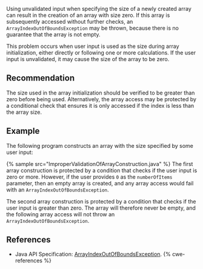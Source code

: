Using unvalidated input when specifying the size of a newly created array can result in the creation of an array with size zero. If this array is subsequently accessed without further checks, an `ArrayIndexOutOfBoundsException` may be thrown, because there is no guarantee that the array is not empty.

This problem occurs when user input is used as the size during array initialization, either directly or following one or more calculations. If the user input is unvalidated, it may cause the size of the array to be zero.


## Recommendation
The size used in the array initialization should be verified to be greater than zero before being used. Alternatively, the array access may be protected by a conditional check that ensures it is only accessed if the index is less than the array size.


## Example
The following program constructs an array with the size specified by some user input:

{% sample src="ImproperValidationOfArrayConstruction.java" %}
The first array construction is protected by a condition that checks if the user input is zero or more. However, if the user provides `0` as the `numberOfItems` parameter, then an empty array is created, and any array access would fail with an `ArrayIndexOutOfBoundsException`.

The second array construction is protected by a condition that checks if the user input is greater than zero. The array will therefore never be empty, and the following array access will not throw an `ArrayIndexOutOfBoundsException`.


## References
* Java API Specification: [ArrayIndexOutOfBoundsException](https://docs.oracle.com/en/java/javase/11/docs/api/java.base/java/lang/ArrayIndexOutOfBoundsException.html).
{% cwe-references %}
